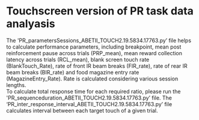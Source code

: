 # Touchscreen version of PR task data analyasis
The 'PR_parametersSessions_ABETII_TOUCH2.19.5834.17763.py’ file helps to calculate performance parameters, including breakpoint, mean post reinforcement pause across trials (PRP_mean), mean reward collection latency across trials (RCL_mean), blank screen touch rate (BlankTouch_Rate), rate of front IR beam breaks (FIR_rate), rate of rear IR beam breaks (BIR_rate) and food magazine entry rate (MagazineEntry_Rate). Rate is calculated considering various session lengths.   
To calculate total response time for each required ratio, please run the 'PR_sequenceduration_ABETII_TOUCH2.19.5834.17763.py’ file.
The ‘PR_inter_response_interval_ABETII_TOUCH2.19.5834.17763.py’ file calculates interval between each target touch of a given trial. 
